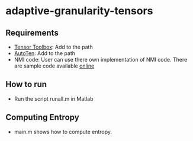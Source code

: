 # adaptive-granularity-tensors

## Requirements
* [Tensor Toolbox](http://www.sandia.gov/~tgkolda/TensorToolbox/index-2.6.html): Add to the path
* [AutoTen](https://epubs.siam.org/doi/abs/10.1137/1.9781611974348.80): Add to the path
* NMI code: User can use there own implementation of NMI code. There are sample code available [online](https://www.mathworks.com/matlabcentral/fileexchange/29047-normalized-mutual-information)

## How to run 
* Run the script runall.m in Matlab

## Computing Entropy
* main.m shows how to compute entropy.
